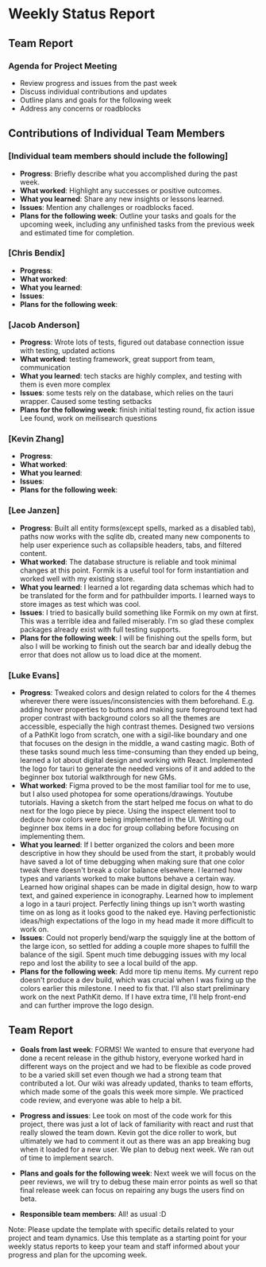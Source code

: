 # Weekly Status Report

## Team Report

### Agenda for Project Meeting

- Review progress and issues from the past week
- Discuss individual contributions and updates
- Outline plans and goals for the following week
- Address any concerns or roadblocks

## Contributions of Individual Team Members

### [Individual team members should include the following]

- **Progress**: Briefly describe what you accomplished during the past week.
- **What worked**: Highlight any successes or positive outcomes.
- **What you learned**: Share any new insights or lessons learned.
- **Issues**: Mention any challenges or roadblocks faced.
- **Plans for the following week**: Outline your tasks and goals for the upcoming week, including any unfinished tasks from the previous week and estimated time for completion.

### [Chris Bendix]

- **Progress**:
- **What worked**:
- **What you learned**:
- **Issues**:
- **Plans for the following week**:

### [Jacob Anderson]

- **Progress**: Wrote lots of tests, figured out database connection issue with testing, updated actions
- **What worked**: testing framework, great support from team, communication
- **What you learned**: tech stacks are highly complex, and testing with them is even more complex
- **Issues**: some tests rely on the database, which relies on the tauri wrapper. Caused some testing setbacks
- **Plans for the following week**: finish initial testing round, fix action issue Lee found, work on meilisearch questions

### [Kevin Zhang]

- **Progress**:
- **What worked**:
- **What you learned**:
- **Issues**:
- **Plans for the following week**:

### [Lee Janzen]

- **Progress**: Built all entity forms(except spells, marked as a disabled tab), paths now works with the sqlite db, created many new components to help user experience such as collapsible headers, tabs, and filtered content.
- **What worked**: The database structure is reliable and took minimal changes at this point. Formik is a useful tool for form instantiation and worked well with my existing store.
- **What you learned**: I learned a lot regarding data schemas which had to be translated for the form and for pathbuilder imports. I learned ways to store images as test which was cool.
- **Issues**: I tried to basically build something like Formik on my own at first. This was a terrible idea and failed miserably. I'm so glad these complex packages already exist with full testing supports.
- **Plans for the following week**: I will be finishing out the spells form, but also I will be working to finish out the search bar and ideally debug the error that does not allow us to load dice at the moment.

### [Luke Evans]

- **Progress**: Tweaked colors and design related to colors for the 4 themes wherever there were issues/inconsistencies with them beforehand. E.g. adding hover properties to buttons and making sure foreground text had proper contrast with background colors so all the themes are accessible, especially the high contrast themes. Designed two versions of a PathKit logo from scratch, one with a sigil-like boundary and one that focuses on the design in the middle, a wand casting magic. Both of these tasks sound much less time-consuming than they ended up being, learned a lot about digital design and working with React. Implemented the logo for tauri to generate the needed versions of it and added to the beginner box tutorial walkthrough for new GMs.
- **What worked**: Figma proved to be the most familiar tool for me to use, but I also used photopea for some operations/drawings. Youtube tutorials. Having a sketch from the start helped me focus on what to do next for the logo piece by piece. Using the inspect element tool to deduce how colors were being implemented in the UI. Writing out beginner box items in a doc for group collabing before focusing on implementing them.
- **What you learned**: If I better organized the colors and been more descriptive in how they should be used from the start, it probably would have saved a lot of time debugging when making sure that one color tweak there doesn't break a color balance elsewhere. I learned how types and variants worked to make buttons behave a certain way. Learned how original shapes can be made in digital design, how to warp text, and gained experience in iconography. Learned how to implement a logo in a tauri project. Perfectly lining things up isn't worth wasting time on as long as it looks good to the naked eye. Having perfectionistic ideas/high expectations of the logo in my head made it more difficult to work on.
- **Issues**: Could not properly bend/warp the squiggly line at the bottom of the large icon, so settled for adding a couple more shapes to fulfill the balance of the sigil. Spent much time debugging issues with my local repo and lost the ability to see a local build of the app.
- **Plans for the following week**: Add more tip menu items. My current repo doesn't produce a dev build, which was crucial when I was fixing up the colors earlier this milestone. I need to fix that. I'll also start preliminary work on the next PathKit demo. If I have extra time, I'll help front-end and can further improve the logo design.

## Team Report

- **Goals from last week**: FORMS! We wanted to ensure that everyone had done a recent release in the github history, everyone worked hard in different ways on the project and we had to be flexible as code proved to be a varied skill set even though we had a strong team that contributed a lot. Our wiki was already updated, thanks to team efforts, which made some of the goals this week more simple. We practiced code review, and everyone was able to help a bit.

- **Progress and issues**: Lee took on most of the code work for this project, there was just a lot of lack of familiarity with react and rust that really slowed the team down. Kevin got the dice roller to work, but ultimately we had to comment it out as there was an app breaking bug when it loaded for a new user. We plan to debug next week. We ran out of time to implement search.

- **Plans and goals for the following week**: Next week we will focus on the peer reviews, we will try to debug these main error points as well so that final release week can focus on repairing any bugs the users find on beta.

- **Responsible team members**: All! as usual :D

Note: Please update the template with specific details related to your project and team dynamics. Use this template as a starting point for your weekly status reports to keep your team and staff informed about your progress and plan for the upcoming week.

